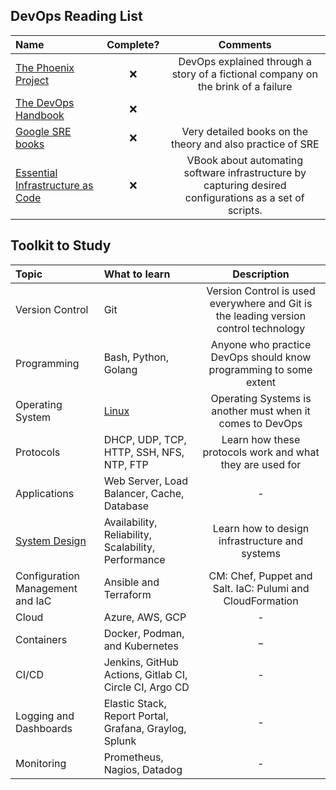 ## DevOps Reading List
Name | Complete? | Comments
:------|:------:|:------:
[The Phoenix Project](https://www.amazon.com/Phoenix-Project-DevOps-Helping-Business/dp/1942788290) | ❌ | DevOps explained through a story of a fictional company on the brink of a failure
[The DevOps Handbook](https://www.amazon.com/dp/1942788002) | ❌ |
[Google SRE books](https://landing.google.com/sre/books) | ❌ | Very detailed books on the theory and also practice of SRE
[Essential Infrastructure as Code](https://www.manning.com/books/essential-infrastructure-as-code) | ❌ | VBook about automating software infrastructure by capturing desired configurations as a set of scripts.


## Toolkit to Study
Topic | What to learn | Description
:------|:------|:------:
Version Control | Git | Version Control is used everywhere and Git is the leading version control technology
Programming | Bash, Python, Golang | Anyone who practice DevOps should know programming to some extent
Operating System | [Linux](#operating-systems) | Operating Systems is another must when it comes to DevOps
Protocols | DHCP, UDP, TCP, HTTP, SSH, NFS, NTP, FTP | Learn how these protocols work and what they are used for
Applications | Web Server, Load Balancer, Cache, Database | - | Learn how they work and try out some implementations (e.g. MySQL for databases and httpd for web servers)
[System Design](https://github.com/bregman-arie/system-design-notebook) | Availability, Reliability, Scalability, Performance | Learn how to design infrastructure and systems
Configuration Management and IaC | Ansible and Terraform | CM: Chef, Puppet and Salt. IaC: Pulumi and CloudFormation |
Cloud | Azure, AWS, GCP | - |
Containers | Docker, Podman, and Kubernetes| _
CI/CD | Jenkins, GitHub Actions, Gitlab CI, Circle CI, Argo CD | -
Logging and Dashboards | Elastic Stack, Report Portal, Grafana, Graylog, Splunk | -
Monitoring | Prometheus, Nagios, Datadog | -

